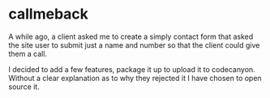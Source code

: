 callmeback
==========

A while ago, a client asked me to create a simply contact form that asked the site user to submit just a name and number 
so that the client could give them a call.

I decided to add a few features, package it up to upload it to codecanyon. Without a clear explanation as to why they rejected
it I have chosen to open source it.
